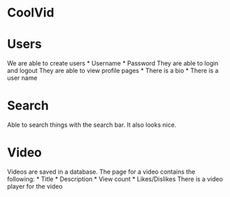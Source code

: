 # CoolVid

# Users
We are able to create users
    * Username
    * Password
They are able to login and logout
They are able to view profile pages
    * There is a bio
    * There is a user name
    
# Search
Able to search things with the search bar. It also looks nice.

# Video
Videos are saved in a database. 
The page for a video contains the following:
    * Title
    * Description
    * View count
    * Likes/Dislikes
There is a video player for the video
